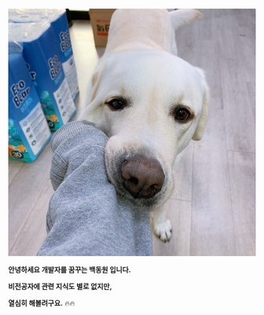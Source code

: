 ![KakaoTalk_20220706_232907923](README.assets/KakaoTalk_20220706_232907923.jpg)

**안녕하세요 개발자를 꿈꾸는 백동원 입니다.**

**비전공자에 관련 지식도 별로 없지만,**

**열심히 해볼려구요.** 🔥🔥

